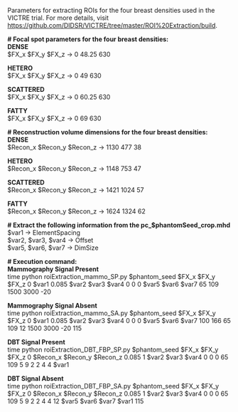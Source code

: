 Parameters for extracting ROIs for the four breast densities used in the VICTRE trial.  For more details, visit https://github.com/DIDSR/VICTRE/tree/master/ROI%20Extraction/build.

**# Focal spot parameters for the four breast densities:**\
**DENSE**\
$FX_x $FX_y $FX_z -> 0 48.25 630

**HETERO**\
$FX_x $FX_y $FX_z -> 0 49 630

**SCATTERED**\
$FX_x $FX_y $FX_z -> 0 60.25 630

**FATTY**\
$FX_x $FX_y $FX_z -> 0 69 630

**# Reconstruction volume dimensions for the four breast densities:**\
**DENSE**\
$Recon_x $Recon_y $Recon_z -> 1130 477 38 

**HETERO**\
$Recon_x $Recon_y $Recon_z -> 1148 753 47 

**SCATTERED**\
$Recon_x $Recon_y $Recon_z -> 1421 1024 57 

**FATTY**\
$Recon_x $Recon_y $Recon_z -> 1624 1324 62 

**# Extract the following information from the pc_$phantomSeed_crop.mhd**\
$var1 -> ElementSpacing\
$var2, $var3, $var4 -> Offset\
$var5, $var6, $var7 -> DimSize

**# Execution command:**\
**Mammography Signal Present**\
time python roiExtraction_mammo_SP.py $phantom_seed $FX_x $FX_y $FX_z 0 $var1 0.085 $var2 $var3 $var4 0 0 0 $var5 $var6 $var7 65 109 1500 3000 -20

**Mammography Signal Absent**\
time python roiExtraction_mammo_SA.py $phantom_seed $FX_x $FX_y $FX_z 0 $var1 0.085 $var2 $var3 $var4 0 0 0 $var5 $var6 $var7 100 166 65 109 12 1500 3000 -20 115

**DBT Signal Present**\
time python roiExtraction_DBT_FBP_SP.py $phantom_seed $FX_x $FX_y $FX_z 0 $Recon_x $Recon_y $Recon_z 0.085 1 $var2 $var3 $var4 0 0 0 65 109 5 9 2 2 4 4 $var1

**DBT Signal Absent**\
time python roiExtraction_DBT_FBP_SA.py $phantom_seed $FX_x $FX_y $FX_z 0 $Recon_x $Recon_y $Recon_z 0.085 1 $var2 $var3 $var4 0 0 0 65 109 5 9 2 2 4 4 12 $var5 $var6 $var7 $var1 115
